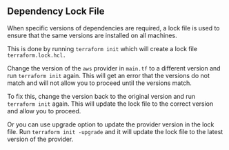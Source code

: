## Dependency Lock File

When specific versions of dependencies are required, a lock file is used to ensure that the same versions are installed on all machines.

This is done by running `terraform init` which will create a lock file `terraform.lock.hcl.`

Change the version of the `aws` provider in `main.tf` to a different version and run `terraform init` again. This will get an error that the versions do not match and will not allow you to proceed until the versions match.

To fix this, change the version back to the original version and run `terraform init` again. This will update the lock file to the correct version and allow you to proceed.

Or you can use upgrade option to update the provider version in the lock file. Run `terraform init -upgrade` and it will update the lock file to the latest version of the provider.
